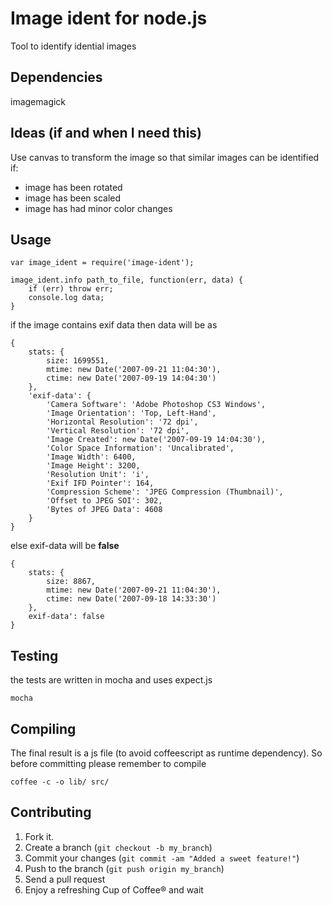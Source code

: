Image ident for node.js
=============

Tool to identify idential images

Dependencies
-----
imagemagick


Ideas (if and when I need this)
-----

Use canvas to transform the image so that similar images can be identified if:

* image has been rotated
* image has been scaled
* image has had minor color changes

Usage
-----

	var image_ident = require('image-ident');

	image_ident.info path_to_file, function(err, data) {
		if (err) throw err;
		console.log data;
	}

if the image contains exif data then data will be as

	{
		stats: {
			size: 1699551,
			mtime: new Date('2007-09-21 11:04:30'),
			ctime: new Date('2007-09-19 14:04:30')
		},
		'exif-data': {
			'Camera Software': 'Adobe Photoshop CS3 Windows',
			'Image Orientation': 'Top, Left-Hand',
			'Horizontal Resolution': '72 dpi',
			'Vertical Resolution': '72 dpi',
			'Image Created': new Date('2007-09-19 14:04:30'),
			'Color Space Information': 'Uncalibrated',
			'Image Width': 6400,
			'Image Height': 3200,
			'Resolution Unit': 'i',
			'Exif IFD Pointer': 164,
			'Compression Scheme': 'JPEG Compression (Thumbnail)',
			'Offset to JPEG SOI': 302,
			'Bytes of JPEG Data': 4608
		}
	}

else exif-data will be **false**

	{
		stats: {
			size: 8867,
			mtime: new Date('2007-09-21 11:04:30'),
			ctime: new Date('2007-09-18 14:33:30')
		},
		exif-data': false
	}
 
Testing
-------

the tests are written in mocha and uses expect.js
 
	mocha
	
Compiling
-------

The final result is a js file (to avoid coffeescript as runtime dependency). So before committing
please remember to compile

	coffee -c -o lib/ src/


Contributing
------------

1. Fork it.
2. Create a branch (`git checkout -b my_branch`)
3. Commit your changes (`git commit -am "Added a sweet feature!"`)
4. Push to the branch (`git push origin my_branch`)
5. Send a pull request
6. Enjoy a refreshing Cup of Coffee® and wait